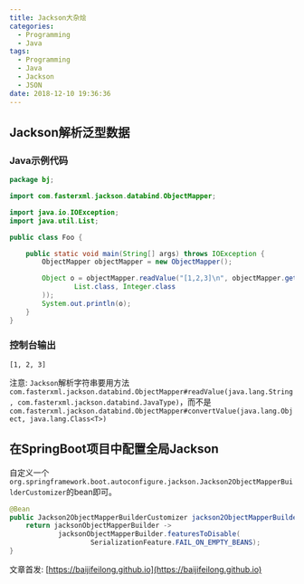 ```yaml
---
title: Jackson大杂烩
categories:
  - Programming
  - Java
tags:
  - Programming
  - Java
  - Jackson
  - JSON
date: 2018-12-10 19:36:36
---
```


## Jackson解析泛型数据

### Java示例代码

```java
package bj;

import com.fasterxml.jackson.databind.ObjectMapper;

import java.io.IOException;
import java.util.List;

public class Foo {

    public static void main(String[] args) throws IOException {
        ObjectMapper objectMapper = new ObjectMapper();

        Object o = objectMapper.readValue("[1,2,3]\n", objectMapper.getTypeFactory().constructParametricType(
                List.class, Integer.class
        ));
        System.out.println(o);
    }
}
```

### 控制台输出

```log
[1, 2, 3]
```

注意: `Jackson`解析字符串要用方法`com.fasterxml.jackson.databind.ObjectMapper#readValue(java.lang.String, com.fasterxml.jackson.databind.JavaType)`，而不是`com.fasterxml.jackson.databind.ObjectMapper#convertValue(java.lang.Object, java.lang.Class<T>)`

<!--more-->

## 在SpringBoot项目中配置全局Jackson

自定义一个`org.springframework.boot.autoconfigure.jackson.Jackson2ObjectMapperBuilderCustomizer`的bean即可。

```java
@Bean
public Jackson2ObjectMapperBuilderCustomizer jackson2ObjectMapperBuilderCustomizer() {
    return jacksonObjectMapperBuilder ->
            jacksonObjectMapperBuilder.featuresToDisable(
                    SerializationFeature.FAIL_ON_EMPTY_BEANS);
}
```

文章首发: [https://baijifeilong.github.io](https://baijifeilong.github.io)
